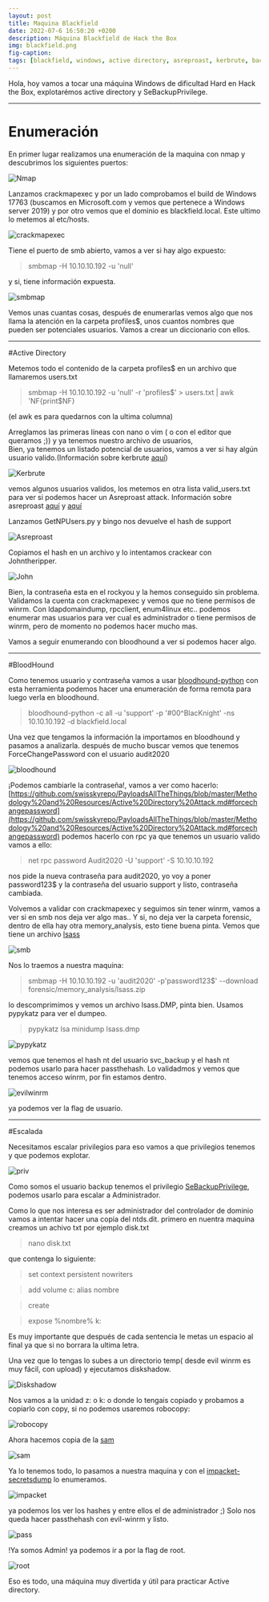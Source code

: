 ```yaml
---
layout: post
title: Maquina Blackfield
date: 2022-07-6 16:50:20 +0200
description: Máquina Blackfield de Hack the Box
img: blackfield.png
fig-caption: 
tags: [blackfield, windows, active directory, asreproast, kerbrute, backup exploit]
---
```


  Hola, hoy vamos a tocar una máquina Windows de dificultad Hard en Hack the Box, explotarémos active directory y SeBackupPrivilege.

**********************
# Enumeración

En primer lugar realizamos una enumeración de la maquina con nmap y
descubrimos los siguientes puertos:

![Nmap]({{site.baseurl}}/assets/img/Blackfield/2022-07-04_201701.png)

Lanzamos crackmapexec y por un lado comprobamos el build de Windows 17763 (buscamos en Microsoft.com y vemos que pertenece a Windows server 2019)
y por otro vemos que el dominio es blackfield.local. Este ultimo lo metemos al etc/hosts.


![crackmapexec]({{site.baseurl}}/assets/img//Blackfield/2022-07-04_201727.png)


Tiene el puerto de smb abierto, vamos a ver si hay algo expuesto:
>smbmap -H 10.10.10.192 -u 'null'

y si, tiene información expuesta.

![smbmap]({{site.baseurl}}/assets/img/Blackfield/2022-07-04_201844.png)

Vemos unas cuantas cosas, después de enumerarlas vemos algo que nos llama la atención en la carpeta profiles$, unos cuantos nombres que pueden ser potenciales usuarios. Vamos a crear un diccionario con ellos.
**************************
#Active Directory

Metemos todo el contenido de la carpeta profiles$ en un archivo que llamaremos users.txt

>smbmap -H 10.10.10.192 -u 'null' -r 'profiles$' > users.txt \| awk 'NF{print$NF}

(el awk es para quedarnos con la ultima columna)

Arreglamos las primeras líneas con nano o vim ( o con el editor que queramos ;)) y ya tenemos nuestro archivo de usuarios,  
Bien, ya tenemos un listado potencial de usuarios, vamos a ver si hay algún usuario valido.(Información sobre kerbrute [aquí](https://infinitelogins.com/2020/11/16/enumerating-valid-active-directory-usernames-with-kerbrute/))

![Kerbrute]({{site.baseurl}}/assets/img/Blackfield/2022-07-04_204307.png)

vemos algunos usuarios validos, los metemos en otra lista valid_users.txt para ver si podemos hacer un Asreproast attack.
Información sobre asreproast [aquí](https://www.hackplayers.com/2020/11/asreproast-o-as-rep-roasting.html) y [aquí](https://book.hacktricks.xyz/windows-hardening/active-directory-methodology/asreproast)

Lanzamos GetNPUsers.py y bingo nos devuelve el hash de support

![Asreproast]({{site.baseurl}}/assets/img/Blackfield/2022-07-04_204842.png)

Copiamos el hash en un archivo y lo intentamos crackear con Johntheripper.

![John]({{site.baseurl}}/assets/img/Blackfield/2022-07-04_205010.png)

Bien, la contraseña esta en el rockyou y la hemos conseguido sin problema. Validamos la cuenta con crackmapexec y vemos que no tiene permisos de winrm.
Con ldapdomaindump, rpcclient, enum4linux etc.. podemos enumerar mas usuarios para ver cual es administrador o tiene permisos de winrm, pero de momento no podemos hacer mucho mas.

Vamos a seguir enumerando con bloodhound a ver si podemos hacer algo.
*******************************************
#BloodHound

Como tenemos usuario y contraseña vamos a usar [bloodhound-python](https://github.com/fox-it/BloodHound.py) con esta herramienta podemos hacer una enumeración de forma remota para luego verla en bloodhound.

>bloodhound-python -c all -u 'support' -p '#00^BlacKnight' -ns 10.10.10.192 -d blackfield.local

Una vez que tengamos la información la importamos en bloodhound y pasamos a analizarla.
después de mucho buscar vemos que tenemos ForceChangePassword con el usuario audit2020


![bloodhound]({{site.baseurl}}/assets/img/Blackfield/blood.png)

¡Podemos cambiarle la contraseña!, vamos a ver como hacerlo: [https://github.com/swisskyrepo/PayloadsAllTheThings/blob/master/Methodology%20and%20Resources/Active%20Directory%20Attack.md#forcechangepassword](https://github.com/swisskyrepo/PayloadsAllTheThings/blob/master/Methodology%20and%20Resources/Active%20Directory%20Attack.md#forcechangepassword)
podemos hacerlo con rpc ya que tenemos un usuario valido vamos a ello:
>net rpc password Audit2020 -U 'support' -S 10.10.10.192

nos pide la nueva contraseña para audit2020, yo voy a poner password123$  y la contraseña del usuario support y listo, contraseña cambiada.

Volvemos a validar con crackmapexec y seguimos sin tener winrm, vamos a ver si en smb nos deja ver algo mas.. Y si, no deja ver la carpeta forensic, dentro de ella hay otra memory_analysis, esto tiene buena pinta.
Vemos que tiene un archivo [lsass]( https://docs.microsoft.com/en-us/previous-versions/windows/it-pro/windows-2000-server/cc961760(v=technet.10)?redirectedfrom=MSDN)

![smb]({{site.baseurl}}/assets/img/Blackfield/2022-07-05_173104.png)

Nos lo traemos a nuestra maquina:
>smbmap -H 10.10.10.192 -u 'audit2020' -p'password123$' --download forensic/memory_analysis/lsass.zip

lo descomprimimos y vemos un archivo lsass.DMP, pinta bien. Usamos pypykatz para ver el dumpeo.

>pypykatz lsa minidump lsass.dmp

![pypykatz]({{site.baseurl}}/assets/img/Blackfield/2022-07-05_173702.png)

vemos que tenemos el hash nt del usuario svc_backup y el hash nt podemos usarlo para hacer passthehash. Lo validadmos y vemos que tenemos acceso winrm, por fin estamos dentro.

![evilwinrm]({{site.baseurl}}/assets/img/Blackfield/2022-07-05_174000.png)

ya podemos ver la flag de usuario.
**********************************
#Escalada

Necesitamos escalar privilegios para eso vamos a que privilegios tenemos y que podemos explotar.

![priv]({{site.baseurl}}/assets/img/Blackfield/2022-07-05_174603.png)

Como somos el usuario backup tenemos el privilegio [SeBackupPrivilege](https://www.hackingarticles.in/windows-privilege-escalation-sebackupprivilege/), podemos usarlo para escalar a Administrador.

Como lo que nos interesa es ser administrador del controlador de dominio vamos a intentar hacer una copia del ntds.dit. primero en nuentra maquina creamos un achivo  txt por ejemplo disk.txt

>nano disk.txt

que contenga lo siguiente:

>set context persistent nowriters 

>add volume c: alias nombre

>create

>expose %nombre% k:

Es muy importante que después de cada sentencia le metas un espacio al final ya que si no borrara la ultima letra.

Una vez que lo tengas lo subes a un directorio temp( desde evil winrm es muy fácil, con upload) y ejecutamos diskshadow.

![Diskshadow]({{site.baseurl}}/assets/img/Blackfield/2022-07-05_190600.png)

Nos vamos a la unidad z: o k: o donde lo tengais copiado y probamos a copiarlo con copy, si no podemos usaremos robocopy:

![robocopy]({{site.baseurl}}/assets/img/Blackfield/2022-07-05_190902.png)


Ahora hacemos copia de la [sam](https://www.techtarget.com/searchenterprisedesktop/definition/Security-Accounts-Manager) 
 
![sam]({{site.baseurl}}/assets/img/Blackfield/2022-07-05_191454.png)

Ya lo tenemos todo, lo pasamos a nuestra maquina y con el [impacket-secretsdump](https://github.com/SecureAuthCorp/impacket/blob/master/examples/secretsdump.py) lo enumeramos.

![impacket]({{site.baseurl}}/assets/img/Blackfield/2022-07-05_192201.png)

ya podemos los ver los hashes y entre ellos el de administrador ;) Solo nos queda hacer passthehash con evil-winrm y listo.

![pass]({{site.baseurl}}/assets/img/Blackfield/2022-07-05_192243.png)

!Ya somos Admin! ya podemos ir a por la flag de root.

![root]({{site.baseurl}}/assets/img/Blackfield/2022-07-05_192323.png)

Eso es todo, una máquina muy divertida y útil para practicar Active directory.






















